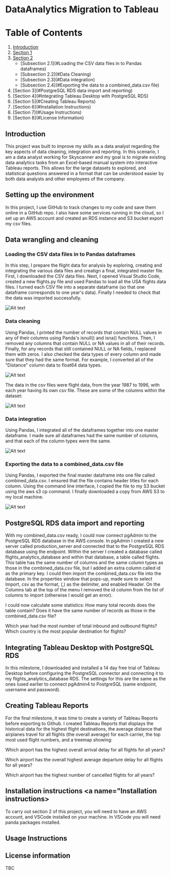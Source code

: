 # DataAnalytics Migration to Tableau

# Table of Contents
1. [Introduction](#introduction)
2. [Section 1](#Setting-up-the-environment)
3. [Section 2](#Data-wrangling-and-cleaning)
    - [Subsection 2.1](#Loading the CSV data files in to Pandas dataframes)
    - [Subsection 2.2](#Data Cleaning)
    - [Subsection 2.3](#Data integration)
    - [Subsection 2.4](#Exporting the data to a combined_data.csv file)
4. [Section 3](#PostgreSQL RDS data import and reporting)
5. [Section 4](#Integrating Tableau Desktop with PostgreSQL RDS)
6. [Section 5](#Creating Tableau Reports)
7. [Section 6](#Installation Instructions)
8. [Section 7](#Usage Instructions)
9. [Section 8](#License Information)
    
## Introduction  <a name="introduction"></a>

This project was built to improve my skills as a data analyst regarding the key aspects of data cleaning, integration and reporting. In this scenario, I am a data analyst working for Skyscanner and my goal is to migrate existing data analytics tasks from an Excel-based manual system into interactive Tableau reports. This allows for the large datasets to explored, and statistical questions answered in a format that can be understood easier by both data analysts and other employees of the company. 

## Setting up the environment <a name="Setting up the environment"></a>

In this project, I use GitHub to track changes to my code and save them online in a GitHub repo. I also have some services running in the cloud, so I set up an AWS account and created an RDS instance and S3 bucket export my csv files.

## Data wrangling and cleaning <a name="Data wrangling and cleaning"></a>

### Loading the CSV data files in to Pandas dataframes

In this step, I prepare the flight data for analysis by exploring, creating and integrating the various data files and creatign a final, integrated master file. First, I downloaded the CSV data files. Next, I opened Visual Studio Code, created a new flights.py file and used Pandas to load all the USA flights data files. I turned each CSV file into a separate dataframe (so that one dataframe corresponds to one year's data). Finally I needed to check that the data was imported successfully.

![Alt text](image.png)

### Data cleaning

Using Pandas, I printed the number of records that contain NULL values in any of their columns using Panda's isnull() and isna() functions. Then, I removed any columns that contain NULL or NA values in all of their records. Finally, for any records that still contained NULL or NA fields, I replaced them with zeros. I also checked the data types of every column and made sure that they had the same format. For example, I converted all of the "Distance" column data to float64 data types. 

![Alt text](image-1.png)

The data in the csv files were flight data, from the year 1987 to 1996, with each year having its own csv file. These are some of the columns within the dataset:

![Alt text](image-4.png)

### Data integration

Using Pandas, I integrated all of the dataframes together into one master dataframe.
I made sure all dataframes had the same number of columns, and that each of the column types were the same.

![Alt text](image-2.png)

### Exporting the data to a combined_data.csv file
Using Pandas, I exported the final master dataframe into one file called combined_data.csv. I ensured that the file contains header titles for each column. Using the command line interface, I copied the file to my S3 bucket using the aws s3 cp command. I finally downloaded a copy from AWS S3 to my local machine.

![Alt text](image-3.png)

## PostgreSQL RDS data import and reporting  <a name="PostgreSQL RDS data import and reporting "></a>

With my combined_data.csv ready, I could now connect pgAdmin to the PostgreSQL RDS database in the AWS console. In pgAdmin I created a new server called production_server and connected that to the PostgreSQL RDS database using the endpoint. Within the server I created a database called flights_analytics_database and within that database, a table called flights. This table has the same number of columns and the same column types as those in the combined_data.csv file, but I added an extra column called id as the primary key. I could then import the combined_data.csv file into the database. In the properties window that pops-up, made sure to select Import, csv as the format, (,) as the delimiter, and enabled Header. On the Columns tab at the top of the menu I removed the id column from the list of columns to import (otherwise I would get an error).

I could now calculate some statistics: 
How many total records does the table contain? Does it have the same number of records as those in the combined_data.csv file?

Which year had the most number of total inbound and outbound flights? Which country is the most popular destination for flights?

## Integrating Tableau Desktop with PostgreSQL RDS <a name="Integrating Tableau Desktop with PostgreSQL RDS"></a>

In this milestone, I downloaded and installed a 14 day free trial of Tableau Desktop before configuring the PostgreSQL connector and connecting it to my flights_analytics_database RDS. The settings for this are the same as the ones Iused earlier to connect pgAdmin4 to PostgreSQL (same endpoint, username and password).


## Creating Tableau Reports <a name="Creating Tableau Reports"></a>

For the final milestone, it was time to create a variety of Tableau Reports before exporting to Github. I created Tableau Reports that displays the historical data for the highest flight destinations, the average distance that airplanes travel for all flights (the overall average) for each carrier, the top most used flight numbers, and a treemap showing:

Which airport has the highest overall arrival delay for all flights for all years?

Which airport has the overall highest average departure delay for all flights for all years?

Which airport has the highest number of cancelled flights for all years?

## Installation instructions <a name="Installation instructions></a>

To carry out section 2 of this project, you will need to have an AWS account, and VSCode installed on your machine. In VSCode you will need panda packages installed.

## Usage Instructions <a name="Usage Instructions"></a>

## License information <a name="License information "></a>

TBC






